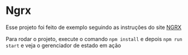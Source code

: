 # Ngrx

Esse projeto foi feito de exemplo seguindo as instruções do site [NGRX](https://ngrx.io/docs)

Para rodar o projeto, execute o comando `npm install` e depois `npm run start` e veja o gerenciador de estado em ação

